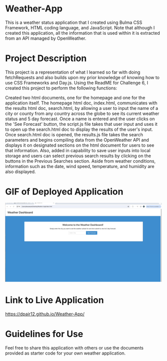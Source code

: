 # Weather-App
This is a weather status application that I created using Bulma CSS Framework, HTML coding language, and JavaScript. Note that although I created this application, all the information that is used within it is extracted from an API managed by OpenWeather. 

# Project Description
This project is a representation of what I learned so far with doing fetchRequests and also builds upon my prior knowledge of knowing how to use CSS Frameworks and Day.js. Using the ReadME for Challenge 6, I created this project to perform the following functions:

Created two html documents, one for the homepage and one for the application itself. The homepage html doc, index.html, communicates with the results html doc, search.html, by allowing a user to input the name of a city or county from any country across the globe to see its current weather status and 5 day forecast. Once a name is entered and the user clicks on the 'See Forecast' button, the script.js file takes that user input and uses it to open up the search.html doc to display the results of the user's input. Once search.html doc is opened, the results.js file takes the search parameters and begins compiling data from the OpenWeather API and displays it on designated sections on the html document for users to see that information. Also, added in capability to save user inputs into local storage and users can select previous search results by clicking on the buttons in the Previous Searches section. Aside from weather conditions, information such as the date, wind speed, temperature, and humidity are also displayed. 

# GIF of Deployed Application

![](https://github.com/dpair12/Weather-App/blob/main/Assets/images/Demo.gif)

# Link to Live Application

https://dpair12.github.io/Weather-App/

# Guidelines for Use
Feel free to share this application with others or use the documents provided as starter code for your own weather application.

